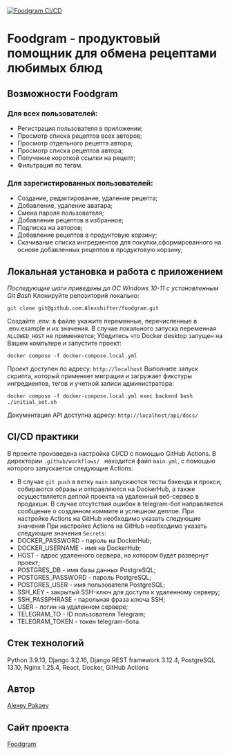 [![Foodgram CI/CD](https://github.com/Alexshifter/foodgram/actions/workflows/main.yml/badge.svg)](https://github.com/Alexshifter/foodgram/actions/workflows/main.yml)
#  Foodgram - продуктовый помощник для обмена рецептами любимых блюд
## Возможности Foodgram
### Для всех пользователей:
  - Регистрация пользователя в приложении;
  - Просмотр списка рецептов всех авторов;
  - Просмотр отдельного рецепта автора;
  - Просмотр списка рецептов автора;
  - Получение короткой ссылки на рецепт;
  - Фильтрация по тегам.
### Для зарегистированных пользователей:
  - Создание, редактирование, удаление рецепта;
  - Добавление, удаление аватара;
  - Смена пароля пользователя;
  - Добавление рецептов в избранное;
  - Подписка на авторов;
  - Добавление рецептов в продуктовую корзину;
  - Скачивание списка ингредиентов для покупки,сформированного на основе добавленных рецептов в продуктовую корзину;
## Локальная установка и работа с приложением
_Последующие шаги приведены дл ОС Windows 10-11 c установленным Git Bash_
Клонируйте репозиторий локально:
```
git clone git@github.com:Alexshifter/foodgram.git
```
Создайте .env: в файле укажите переменные, перечисленные в .env.example и их значения. В случае локального запуска переменная ```ALLOWED_HOST``` не применяется;
Убедитесь что Docker desktop запущен на Вашем компьтере и запустите проект:
```
docker compose -f docker-compose.local.yml
```
Проект доступен по адресу:
```http://localhost```
Выполните запуск скрипта, который применяет миграции и загружает фикстуры ингредиентов, тегов и учетной записи администратора:
```
docker compose -f docker-compose.local.yml exec backend bash ./initial_set.sh
```
Документация API доступна адресу:
```http://localhost/api/docs/```
## CI/CD практики
В проекте произведена настройка CI/CD с помощью GitHub Actions.
В директории ```.github/workflows/ ``` находится файл ```main.yml```, с помощью которого запускается следующие Actions:
- В случае ```git push``` в ветку ```main``` запускаются тесты бэкенда и прокси, собираются образы и отправляются на DockerHub, а также осуществляется деплой проекта на удаленный веб-сервер в продакшн. В случае отсутствия ошибок в telegram-бот направляется сообщение о созданном коммите и успешном деплое. 
При настройке Actions на GitHub необходимо указать следующие значения 
При настройке Actions на GitHub необходимо указать следующие значения ```Secrets```:
- DOCKER_PASSWORD - пароль на DockerHub;
- DOCKER_USERNAME - имя на DockerHub;
- HOST - адрес удаленного сервера, на котором будет развернут проект;
- POSTGRES_DB - имя базы данных PostgreSQL;
- POSTGRES_PASSWORD - пароль PostgreSQL;
- POSTGRES_USER - имя пользователя PostgreSQL;
- SSH_KEY - закрытый SSH-ключ для доступа к удаленному серверу;
- SSH_PASSPHRASE - парольная фраза ключа SSH;
- USER - логин на удаленном сервере;
- TELEGRAM_TO - ID пользователя Telegram;
- TELEGRAM_TOKEN - токен telegram-бота.
## Стек технологий
Python 3.9.13, Django 3.2.16, Django REST framework 3.12.4, PostgreSQL 13.10, Nginx 1.25.4, React, Docker, GitHub Actions
## Автор
[Alexey Pakaev](https://github.com/Alexshifter/)
## Сайт проекта
[Foodgram](https://foodgram.cloudns.be)
